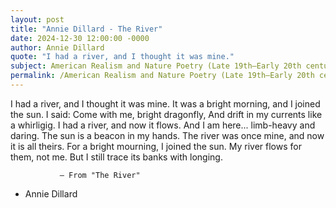 ```yaml
---
layout: post
title: "Annie Dillard - The River"
date: 2024-12-30 12:00:00 -0000
author: Annie Dillard
quote: "I had a river, and I thought it was mine."
subject: American Realism and Nature Poetry (Late 19th–Early 20th century)
permalink: /American Realism and Nature Poetry (Late 19th–Early 20th century)/Annie Dillard/Annie Dillard - The River
---
```


I had a river, and I thought it was mine.
It was a bright morning, and I joined the sun.
I said: Come with me, bright dragonfly,
And drift in my currents like a whirligig.
I had a river, and now it flows.
And I am here... limb-heavy and daring.
The sun is a beacon in my hands.
The river was once mine, and now it is all theirs.
For a bright mourning, I joined the sun.
My river flows for them, not me.
But I still trace its banks with longing.

               – From "The River"

- Annie Dillard
